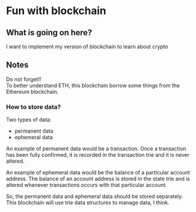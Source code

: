 # Fun with blockchain

## What is going on here?
I want to implement my version of blockchain to learn about crypto 

## Notes
Do not forget!! <br>
To better understand ETH, this blockchain borrow some things from the Ethereum blockchain.

### How to store data?
Two types of data:
 - permanent data
 - ephemeral data

An example of permanent data would be a transaction. Once a transaction has been fully confirmed, it is recorded in the transaction trie and it is never altered.

An example of ephemeral data would be the balance of a particular account address. The balance of an account address is stored in the state trie and is altered whenever transactions occurs with that particular account.

So, the permanent data and ephemeral data should be stored separately. This blockchain will use trie data structures to manage data, I think.


